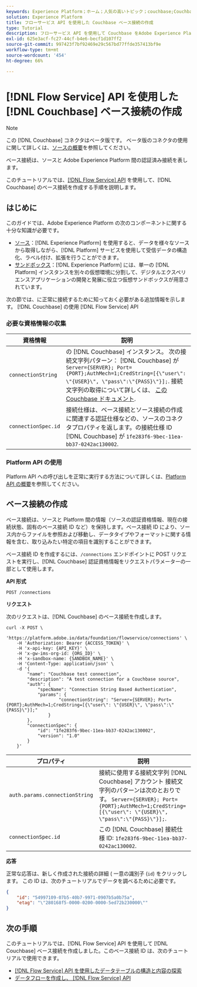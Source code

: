 ```yaml
---
keywords: Experience Platform；ホーム；人気の高いトピック；couchbase;Couchbase
solution: Experience Platform
title: フローサービス API を使用した Couchbase ベース接続の作成
type: Tutorial
description: フローサービス API を使用して Couchbase をAdobe Experience Platformに接続する方法を説明します。
exl-id: 625e3acf-fc27-44cf-b4e6-becf1d107ff2
source-git-commit: 997423f7bf92469e29c567bd77ffde357413bf9e
workflow-type: tm+mt
source-wordcount: '454'
ht-degree: 66%

---
```


# [!DNL Flow Service] API を使用した [!DNL Couchbase] ベース接続の作成

>[!NOTE]
>
>この [!DNL Couchbase] コネクタはベータ版です。 ベータ版のコネクタの使用に関して詳しくは、[ソースの概要](../../../../home.md#terms-and-conditions)を参照してください。

ベース接続は、ソースと Adobe Experience Platform 間の認証済み接続を表します。

このチュートリアルでは、[[!DNL Flow Service] API](https://www.adobe.io/experience-platform-apis/references/flow-service/) を使用して、[!DNL Couchbase] のベース接続を作成する手順を説明します。

## はじめに

このガイドでは、Adobe Experience Platform の次のコンポーネントに関する十分な知識が必要です。

* [ソース](../../../../home.md)：[!DNL Experience Platform] を使用すると、データを様々なソースから取得しながら、[!DNL Platform] サービスを使用して受信データの構造化、ラベル付け、拡張を行うことができます。
* [サンドボックス](../../../../../sandboxes/home.md)：[!DNL Experience Platform] には、単一の [!DNL Platform] インスタンスを別々の仮想環境に分割して、デジタルエクスペリエンスアプリケーションの開発と発展に役立つ仮想サンドボックスが用意されています。

次の節では、に正常に接続するために知っておく必要がある追加情報を示します。 [!DNL Couchbase] の使用 [!DNL Flow Service] API

### 必要な資格情報の収集

| 資格情報 | 説明 |
| ---------- | ----------- |
| `connectionString` | の [!DNL Couchbase] インスタンス。 次の接続文字列パターン： [!DNL Couchbase] が `Server={SERVER}; Port={PORT};AuthMech=1;CredString=[{\"user\": \"{USER}\", \"pass\":\"{PASS}\"}];`. 接続文字列の取得について詳しくは、 [この Couchbase ドキュメント](https://docs.Couchbase.com/c-sdk/2.10/client-settings.html#configuring-overview). |
| `connectionSpec.id` | 接続仕様は、ベース接続とソース接続の作成に関連する認証仕様などの、ソースのコネクタプロパティを返します。の接続仕様 ID [!DNL Couchbase] が `1fe283f6-9bec-11ea-bb37-0242ac130002`. |

### Platform API の使用

Platform API への呼び出しを正常に実行する方法について詳しくは、[Platform API の概要](../../../../../landing/api-guide.md)を参照してください。

## ベース接続の作成

ベース接続は、ソースと Platform 間の情報（ソースの認証資格情報、現在の接続状態、固有のベース接続 ID など）を保持します。ベース接続 ID により、ソース内からファイルを参照および移動し、データタイプやフォーマットに関する情報を含む、取り込みたい特定の項目を識別することができます。

ベース接続 ID を作成するには、`/connections` エンドポイントに POST リクエストを実行し、[!DNL Couchbase] 認証資格情報をリクエストパラメーターの一部として使用します。

**API 形式**

```https
POST /connections
```

**リクエスト**

次のリクエストは、[!DNL Couchbase] のベース接続を作成します。

```shell
curl -X POST \
    'https://platform.adobe.io/data/foundation/flowservice/connections' \
    -H 'Authorization: Bearer {ACCESS_TOKEN}' \
    -H 'x-api-key: {API_KEY}' \
    -H 'x-gw-ims-org-id: {ORG_ID}' \
    -H 'x-sandbox-name: {SANDBOX_NAME}' \
    -H 'Content-Type: application/json' \
    -d '{
        "name": "Couchbase test connection",
        "description": "A test connection for a Couchbase source",
        "auth": {
            "specName": "Connection String Based Authentication",
            "params": {
                    "connectionString": "Server={SERVER}; Port={PORT};AuthMech=1;CredString=[{\"user\": \"{USER}\", \"pass\":\"{PASS}\"}];"
                }
        },
        "connectionSpec": {
            "id": "1fe283f6-9bec-11ea-bb37-0242ac130002",
            "version": "1.0"
        }
    }'
```

| プロパティ | 説明 |
| --------- | ----------- |
| `auth.params.connectionString` | 接続に使用する接続文字列 [!DNL Couchbase] アカウント 接続文字列のパターンは次のとおりです。 `Server={SERVER}; Port={PORT};AuthMech=1;CredString=[{\"user\": \"{USER}\", \"pass\":\"{PASS}\"}];`. |
| `connectionSpec.id` | この [!DNL Couchbase] 接続仕様 ID: `1fe283f6-9bec-11ea-bb37-0242ac130002`. |

**応答**

正常な応答は、新しく作成された接続の詳細 ( 一意の識別子 (`id`) をクリックします。 この ID は、次のチュートリアルでデータを調べるために必要です。

```json
{
    "id": "54997109-07b5-40b7-9971-0907b5a0b75a",
    "etag": "\"280168f5-0000-0200-0000-5ed72b230000\""
}
```

## 次の手順

このチュートリアルでは、[!DNL Flow Service] API を使用して [!DNL Couchbase] ベース接続を作成しました。このベース接続 ID は、次のチュートリアルで使用できます。

* [ [!DNL Flow Service]  API を使用したデータテーブルの構造と内容の探索](../../explore/tabular.md)
* [データフローを作成し、 [!DNL Flow Service] API](../../collect/database-nosql.md)
